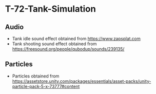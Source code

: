 # T-72-Tank-Simulation
## Audio
- Tank idle sound effect obtained from https://www.zapsplat.com
- Tank shooting sound effect obtained from https://freesound.org/people/qubodup/sounds/239135/
## Particles
 - Particles obtained from https://assetstore.unity.com/packages/essentials/asset-packs/unity-particle-pack-5-x-73777#content
